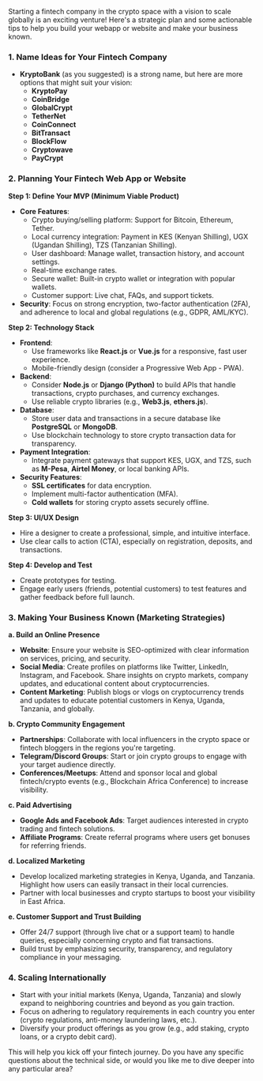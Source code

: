 Starting a fintech company in the crypto space with a vision to scale globally is an exciting venture! Here's a strategic plan and some actionable tips to help you build your webapp or website and make your business known.

### 1. **Name Ideas for Your Fintech Company**
   - **KryptoBank** (as you suggested) is a strong name, but here are more options that might suit your vision:
     - **KryptoPay** 
     - **CoinBridge**
     - **GlobalCrypt**
     - **TetherNet**
     - **CoinConnect**
     - **BitTransact**
     - **BlockFlow**
     - **Cryptowave**
     - **PayCrypt**

### 2. **Planning Your Fintech Web App or Website**
   
   **Step 1: Define Your MVP (Minimum Viable Product)**
   - **Core Features**:
     - Crypto buying/selling platform: Support for Bitcoin, Ethereum, Tether.
     - Local currency integration: Payment in KES (Kenyan Shilling), UGX (Ugandan Shilling), TZS (Tanzanian Shilling).
     - User dashboard: Manage wallet, transaction history, and account settings.
     - Real-time exchange rates.
     - Secure wallet: Built-in crypto wallet or integration with popular wallets.
     - Customer support: Live chat, FAQs, and support tickets.
   - **Security**: Focus on strong encryption, two-factor authentication (2FA), and adherence to local and global regulations (e.g., GDPR, AML/KYC).

   **Step 2: Technology Stack**
   - **Frontend**: 
     - Use frameworks like **React.js** or **Vue.js** for a responsive, fast user experience.
     - Mobile-friendly design (consider a Progressive Web App - PWA).
   - **Backend**:
     - Consider **Node.js** or **Django (Python)** to build APIs that handle transactions, crypto purchases, and currency exchanges.
     - Use reliable crypto libraries (e.g., **Web3.js**, **ethers.js**).
   - **Database**:
     - Store user data and transactions in a secure database like **PostgreSQL** or **MongoDB**.
     - Use blockchain technology to store crypto transaction data for transparency.
   - **Payment Integration**:
     - Integrate payment gateways that support KES, UGX, and TZS, such as **M-Pesa**, **Airtel Money**, or local banking APIs.
   - **Security Features**:
     - **SSL certificates** for data encryption.
     - Implement multi-factor authentication (MFA).
     - **Cold wallets** for storing crypto assets securely offline.

   **Step 3: UI/UX Design**
   - Hire a designer to create a professional, simple, and intuitive interface.
   - Use clear calls to action (CTA), especially on registration, deposits, and transactions.

   **Step 4: Develop and Test**
   - Create prototypes for testing.
   - Engage early users (friends, potential customers) to test features and gather feedback before full launch.

### 3. **Making Your Business Known (Marketing Strategies)**

   **a. Build an Online Presence**
   - **Website**: Ensure your website is SEO-optimized with clear information on services, pricing, and security.
   - **Social Media**: Create profiles on platforms like Twitter, LinkedIn, Instagram, and Facebook. Share insights on crypto markets, company updates, and educational content about cryptocurrencies.
   - **Content Marketing**: Publish blogs or vlogs on cryptocurrency trends and updates to educate potential customers in Kenya, Uganda, Tanzania, and globally.

   **b. Crypto Community Engagement**
   - **Partnerships**: Collaborate with local influencers in the crypto space or fintech bloggers in the regions you're targeting.
   - **Telegram/Discord Groups**: Start or join crypto groups to engage with your target audience directly.
   - **Conferences/Meetups**: Attend and sponsor local and global fintech/crypto events (e.g., Blockchain Africa Conference) to increase visibility.

   **c. Paid Advertising**
   - **Google Ads and Facebook Ads**: Target audiences interested in crypto trading and fintech solutions.
   - **Affiliate Programs**: Create referral programs where users get bonuses for referring friends.

   **d. Localized Marketing**
   - Develop localized marketing strategies in Kenya, Uganda, and Tanzania. Highlight how users can easily transact in their local currencies.
   - Partner with local businesses and crypto startups to boost your visibility in East Africa.

   **e. Customer Support and Trust Building**
   - Offer 24/7 support (through live chat or a support team) to handle queries, especially concerning crypto and fiat transactions.
   - Build trust by emphasizing security, transparency, and regulatory compliance in your messaging.

### 4. **Scaling Internationally**
   - Start with your initial markets (Kenya, Uganda, Tanzania) and slowly expand to neighboring countries and beyond as you gain traction.
   - Focus on adhering to regulatory requirements in each country you enter (crypto regulations, anti-money laundering laws, etc.).
   - Diversify your product offerings as you grow (e.g., add staking, crypto loans, or a crypto debit card).

This will help you kick off your fintech journey. Do you have any specific questions about the technical side, or would you like me to dive deeper into any particular area?

